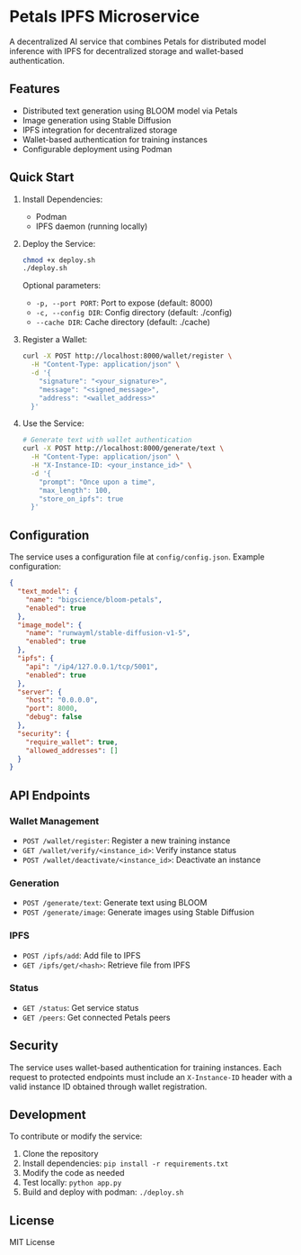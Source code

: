 # Petals IPFS Microservice

A decentralized AI service that combines Petals for distributed model inference with IPFS for decentralized storage and wallet-based authentication.

## Features

- Distributed text generation using BLOOM model via Petals
- Image generation using Stable Diffusion
- IPFS integration for decentralized storage
- Wallet-based authentication for training instances
- Configurable deployment using Podman

## Quick Start

1. Install Dependencies:
   - Podman
   - IPFS daemon (running locally)

2. Deploy the Service:
   ```bash
   chmod +x deploy.sh
   ./deploy.sh
   ```

   Optional parameters:
   - `-p, --port PORT`: Port to expose (default: 8000)
   - `-c, --config DIR`: Config directory (default: ./config)
   - `--cache DIR`: Cache directory (default: ./cache)

3. Register a Wallet:
   ```bash
   curl -X POST http://localhost:8000/wallet/register \
     -H "Content-Type: application/json" \
     -d '{
       "signature": "<your_signature>",
       "message": "<signed_message>",
       "address": "<wallet_address>"
     }'
   ```

4. Use the Service:
   ```bash
   # Generate text with wallet authentication
   curl -X POST http://localhost:8000/generate/text \
     -H "Content-Type: application/json" \
     -H "X-Instance-ID: <your_instance_id>" \
     -d '{
       "prompt": "Once upon a time",
       "max_length": 100,
       "store_on_ipfs": true
     }'
   ```

## Configuration

The service uses a configuration file at `config/config.json`. Example configuration:

```json
{
  "text_model": {
    "name": "bigscience/bloom-petals",
    "enabled": true
  },
  "image_model": {
    "name": "runwayml/stable-diffusion-v1-5",
    "enabled": true
  },
  "ipfs": {
    "api": "/ip4/127.0.0.1/tcp/5001",
    "enabled": true
  },
  "server": {
    "host": "0.0.0.0",
    "port": 8000,
    "debug": false
  },
  "security": {
    "require_wallet": true,
    "allowed_addresses": []
  }
}
```

## API Endpoints

### Wallet Management
- `POST /wallet/register`: Register a new training instance
- `GET /wallet/verify/<instance_id>`: Verify instance status
- `POST /wallet/deactivate/<instance_id>`: Deactivate an instance

### Generation
- `POST /generate/text`: Generate text using BLOOM
- `POST /generate/image`: Generate images using Stable Diffusion

### IPFS
- `POST /ipfs/add`: Add file to IPFS
- `GET /ipfs/get/<hash>`: Retrieve file from IPFS

### Status
- `GET /status`: Get service status
- `GET /peers`: Get connected Petals peers

## Security

The service uses wallet-based authentication for training instances. Each request to protected endpoints must include an `X-Instance-ID` header with a valid instance ID obtained through wallet registration.

## Development

To contribute or modify the service:

1. Clone the repository
2. Install dependencies: `pip install -r requirements.txt`
3. Modify the code as needed
4. Test locally: `python app.py`
5. Build and deploy with podman: `./deploy.sh`

## License

MIT License
